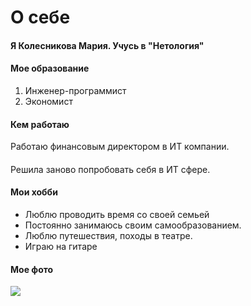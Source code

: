 # О себе

#### Я Колесникова Мария. Учусь в "Нетология" 

#### Мое образование

1. Инженер-программист
2. Экономист

#### Кем работаю

Работаю финансовым директором в ИТ компании. 

#### 

Решила заново попробовать себя в ИТ сфере. 

#### Мои хобби

* Люблю проводить время со своей семьей
* Постоянно занимаюсь своим самообразованием. 
* Люблю путешествия, походы в театре.
* Играю на гитаре

#### Мое фото

![](C:\Users\admin\Downloads\FB_IMG_1696186372429.jpg)